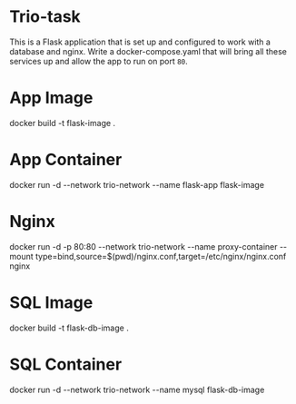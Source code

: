 # Trio-task

This is a Flask application that is set up and configured to work with a database and nginx. Write a docker-compose.yaml that will bring all these services up and allow the app to run on port `80`.


# App Image

docker build -t flask-image .

# App Container

docker run -d --network trio-network --name flask-app flask-image

# Nginx

docker run -d -p 80:80 --network trio-network --name proxy-container --mount type=bind,source=$(pwd)/nginx.conf,target=/etc/nginx/nginx.conf nginx

# SQL Image
docker build -t flask-db-image .

# SQL Container

docker run -d --network trio-network --name mysql flask-db-image